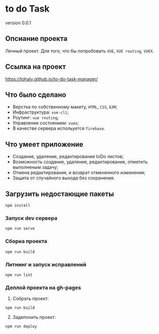 # to do Task
version 0.0.1

## Опсиание проекта

Личный проект. Для того, что бы попробовать `VUE`, `VUE routing`, `VUEX`.

## Ссылка на проект
https://tohaly.github.io/to-do-task-manager/

## Что было сделано
- Верстка по собственному макету, `HTML`, `CSS`, `БЭМ`;
- Инфраструктура: `vue-cli`;
- Роутинг: `vue routing`;
- Управление состоянием: `vuex`;
- В качестве сервера испольуется `firebase`.

## Что умеет приложение
- Создание, удаление, редактирование toDo листов;
- Возможность создание, удаление, редактирование, отметить выполненым задачу;
- Отмена редактирования, и возврат отмененного изменения;
- Защита от случайного выхода без сохранения.


## Загрузить недостающие пакеты

```
npm install
```

### Запуск dev сервера

```
npm run serve
```

### Сборка проекта

```
npm run build
```

### Литнинг и запуск исправлений

```
npm run lint
```
### Деплой проекта на gh-pages
1. Собрать проект:
```
npm run build
```
2. Задеплоить проект:
```
npm run deploy
```

